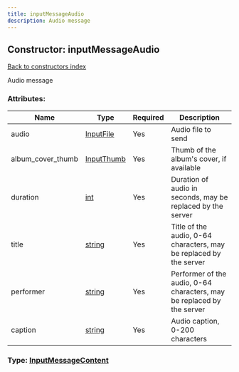 ```yaml
---
title: inputMessageAudio
description: Audio message
---
```

## Constructor: inputMessageAudio  
[Back to constructors index](index.md)



Audio message

### Attributes:

| Name     |    Type       | Required | Description |
|----------|---------------|----------|-------------|
|audio|[InputFile](../types/InputFile.md) | Yes|Audio file to send|
|album\_cover\_thumb|[InputThumb](../types/InputThumb.md) | Yes|Thumb of the album's cover, if available|
|duration|[int](../types/int.md) | Yes|Duration of audio in seconds, may be replaced by the server|
|title|[string](../types/string.md) | Yes|Title of the audio, 0-64 characters, may be replaced by the server|
|performer|[string](../types/string.md) | Yes|Performer of the audio, 0-64 characters, may be replaced by the server|
|caption|[string](../types/string.md) | Yes|Audio caption, 0-200 characters|



### Type: [InputMessageContent](../types/InputMessageContent.md)


